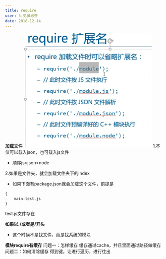 ```yaml
---
title: require 
user: 5.见贤思齐
date: 2018-12-14
---
```

**加载文件**
![enter description here](./images/1544786489944.png)
1.不仅可以载入json，也可载入js文件
  - 顺序js>json>node

2.如果是文件夹，就会加载文件夹下的index
- 如果下面有package.json就会加载这个文件，前提是
```
{
	main:test.js
}
```
test.js文件存在

**如果以./或者是/开头**
*	这个时候不是找文件，而是找系统的模块


**模块require有缓存**
问题一：怎样缓存
	缓存通过cache，并且里面通过路径做缓存
问题二：如何清除缓存
	得到键，让进行遍历，进行往出
